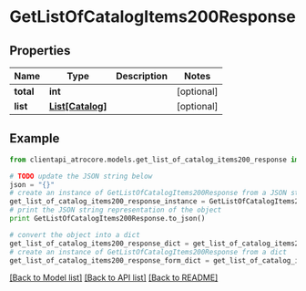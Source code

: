 # GetListOfCatalogItems200Response


## Properties
Name | Type | Description | Notes
------------ | ------------- | ------------- | -------------
**total** | **int** |  | [optional] 
**list** | [**List[Catalog]**](Catalog.md) |  | [optional] 

## Example

```python
from clientapi_atrocore.models.get_list_of_catalog_items200_response import GetListOfCatalogItems200Response

# TODO update the JSON string below
json = "{}"
# create an instance of GetListOfCatalogItems200Response from a JSON string
get_list_of_catalog_items200_response_instance = GetListOfCatalogItems200Response.from_json(json)
# print the JSON string representation of the object
print GetListOfCatalogItems200Response.to_json()

# convert the object into a dict
get_list_of_catalog_items200_response_dict = get_list_of_catalog_items200_response_instance.to_dict()
# create an instance of GetListOfCatalogItems200Response from a dict
get_list_of_catalog_items200_response_form_dict = get_list_of_catalog_items200_response.from_dict(get_list_of_catalog_items200_response_dict)
```
[[Back to Model list]](../README.md#documentation-for-models) [[Back to API list]](../README.md#documentation-for-api-endpoints) [[Back to README]](../README.md)


